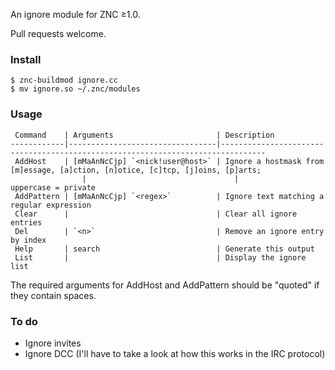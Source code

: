 An ignore module for ZNC ≥1.0.

Pull requests welcome.

### Install

```
$ znc-buildmod ignore.cc
$ mv ignore.so ~/.znc/modules
```

### Usage

	 Command    | Arguments                       | Description
	------------|---------------------------------|--------------------------------------------------------------------------------
	 AddHost    | [mMaAnNcCjp] `<nick!user@host>` | Ignore a hostmask from [m]essage, [a]ction, [n]otice, [c]tcp, [j]oins, [p]arts;
                    |                                 |                 uppercase = private
	 AddPattern | [mMaAnNcCjp] `<regex>`          | Ignore text matching a regular expression
	 Clear      |                                 | Clear all ignore entries
	 Del        | `<n>`                           | Remove an ignore entry by index
	 Help       | search                          | Generate this output
	 List       |                                 | Display the ignore list

The required arguments for AddHost and AddPattern should be "quoted" if they contain spaces.

### To do

- Ignore invites
- Ignore DCC (I'll have to take a look at how this works in the IRC protocol)
